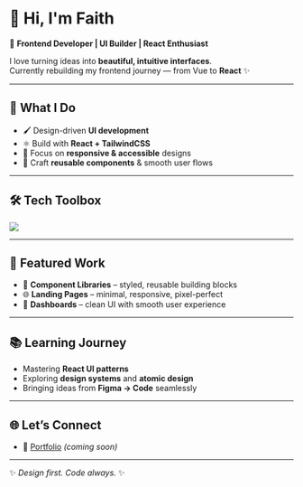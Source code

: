 # 👋 Hi, I'm Faith  

🎨 **Frontend Developer | UI Builder | React Enthusiast**  

I love turning ideas into **beautiful, intuitive interfaces**.  
Currently rebuilding my frontend journey — from Vue to **React** ✨  

---

## 🌟 What I Do  
- 🖌️ Design-driven **UI development**  
- ⚛️ Build with **React + TailwindCSS**  
- 📱 Focus on **responsive & accessible** designs  
- 🎯 Craft **reusable components** & smooth user flows  

---

## 🛠️ Tech Toolbox  
<p align="left">
  <img src="https://skillicons.dev/icons?i=react,tailwind,js,ts,html,css,figma,git,github,vscode" />
</p>

---

## 📂 Featured Work  
- 🎨 **Component Libraries** – styled, reusable building blocks  
- 🌐 **Landing Pages** – minimal, responsive, pixel-perfect  
- 📱 **Dashboards** – clean UI with smooth user experience  

---

## 📚 Learning Journey  
- Mastering **React UI patterns**  
- Exploring **design systems** and **atomic design**  
- Bringing ideas from **Figma → Code** seamlessly  

---

## 🌐 Let’s Connect  
- 🎨 [Portfolio]() _(coming soon)_  

---

✨ _Design first. Code always._ ✨  
